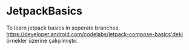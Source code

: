 # JetpackBasics
To learn jetpack basics in seperate branches.
https://developer.android.com/codelabs/jetpack-compose-basics'deki örnekler üzerine çalışılmıştır.